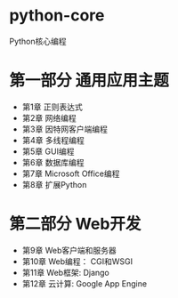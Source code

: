 # python-core

Python核心编程

# 第一部分 通用应用主题

* 第1章 正则表达式
* 第2章 网络编程
* 第3章 因特网客户端编程
* 第4章 多线程编程
* 第5章 GUI编程
* 第6章 数据库编程
* 第7章 Microsoft Office编程
* 第8章 扩展Python

# 第二部分 Web开发

* 第9章 Web客户端和服务器
* 第10章 Web编程： CGI和WSGI
* 第11章 Web框架: Django
* 第12章 云计算: Google App Engine